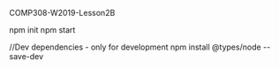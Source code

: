 COMP308-W2019-Lesson2B


npm init
npm start

//Dev dependencies - only for development
npm install @types/node --save-dev